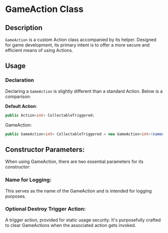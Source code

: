 # GameAction Class

## Description
`GameAction` is a custom Action class accompanied by its helper. Designed for game development, its primary intent is to offer a more secure and efficient means of using Actions.

## Usage

### Declaration
Declaring a `GameAction` is slightly different than a standard Action. Below is a comparison:

**Default Action**:  
```csharp
public Action<int> CollectableTriggered;
```
GameAction:

```csharp
public GameAction<int> CollectableTriggered = new GameAction<int>(nameof(OnCollectableTriggered), ref _onDestroy);
```
## Constructor Parameters:
When using GameAction, there are two essential parameters for its constructor:

### Name for Logging: 
This serves as the name of the GameAction and is intended for logging purposes.
### Optional Destroy Trigger Action: 
A trigger action, provided for static usage security. It's purposefully crafted to clear GameActions when the associated action gets invoked.

